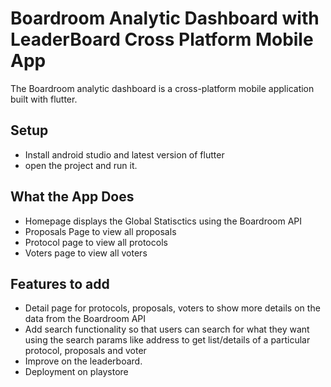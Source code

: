# Boardroom Analytic Dashboard with LeaderBoard Cross Platform Mobile App

The Boardroom analytic dashboard is a cross-platform mobile application built with flutter.

## Setup
- Install android studio and latest version of flutter
- open the project and run it. 

## What the App Does
- Homepage displays the Global Statisctics using the Boardroom API
- Proposals Page to view all proposals
- Protocol page to view all protocols
- Voters page to view all voters

## Features to add
- Detail page for protocols, proposals, voters to show more details on the data from the Boardroom API
- Add search functionality so that users can search for what they want using the search params like address to get list/details of a particular protocol, proposals and voter
- Improve on the leaderboard.
- Deployment on playstore


